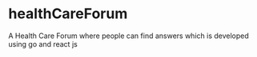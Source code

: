 # healthCareForum
A Health Care Forum where people can find answers which is developed using go and react js


<!-- Security scan triggered at 2025-09-01 23:17:23 -->

<!-- Security scan triggered at 2025-09-02 15:41:10 -->

<!-- Security scan triggered at 2025-09-07 01:47:21 -->